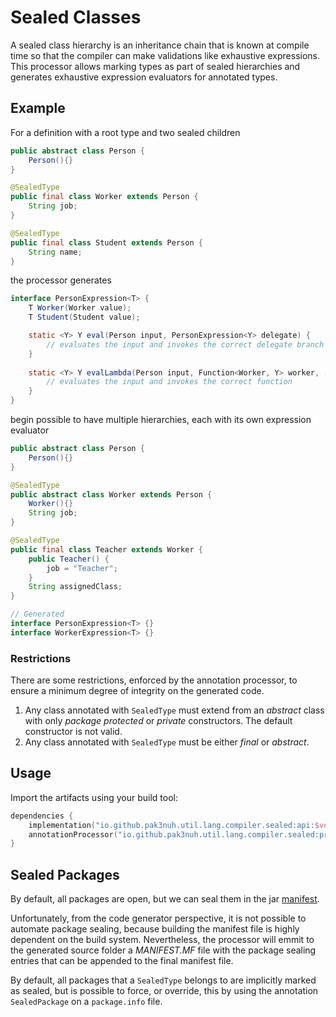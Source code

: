 # Sealed Classes
A sealed class hierarchy is an inheritance chain that is known at compile time so that the compiler
can make validations like exhaustive expressions.
This processor allows marking types as part of sealed hierarchies and generates exhaustive expression
evaluators for annotated types.

## Example
For a definition with a root type and two sealed children
```java
public abstract class Person {
    Person(){}
}

@SealedType
public final class Worker extends Person {
    String job;
}

@SealedType
public final class Student extends Person {
    String name;
}
```
the processor generates
```java
interface PersonExpression<T> {
    T Worker(Worker value);
    T Student(Student value);

    static <Y> Y eval(Person input, PersonExpression<Y> delegate) {
        // evaluates the input and invokes the correct delegate branch 
    }
    
    static <Y> Y evalLambda(Person input, Function<Worker, Y> worker, ...) {
        // evaluates the input and invokes the correct function
    }
}
```
begin possible to have multiple hierarchies, each with its own expression evaluator
```java
public abstract class Person {
    Person(){}
}

@SealedType
public abstract class Worker extends Person {
    Worker(){}
    String job;
}

@SealedType
public final class Teacher extends Worker {
    public Teacher() {
        job = "Teacher";
    }
    String assignedClass;
}

// Generated
interface PersonExpression<T> {}
interface WorkerExpression<T> {}
```
### Restrictions
There are some restrictions, enforced by the annotation processor, to ensure a minimum degree
of integrity on the generated code.

1. Any class annotated with `SealedType` must extend from an *abstract* class with only 
*package protected* or *private* constructors. The default constructor is not valid.
2. Any class annotated with `SealedType` must be either *final* or *abstract*.

## Usage

Import the artifacts using your build tool:
```kotlin
dependencies {
    implementation("io.github.pak3nuh.util.lang.compiler.sealed:api:$version")
    annotationProcessor("io.github.pak3nuh.util.lang.compiler.sealed:processor:$version")
}
```

## Sealed Packages
By default, all packages are open, but we can seal them in the jar 
[manifest](https://docs.oracle.com/javase/7/docs/technotes/guides/jar/jar.html#Manifest_Specification).

Unfortunately, from the code generator perspective, it is not possible to automate package sealing,
because building the manifest file is highly dependent on the build system.
Nevertheless, the processor will emmit to the generated source folder a *MANIFEST.MF* file with
the package sealing entries that can be appended to the final manifest file.

By default, all packages that a `SealedType` belongs to are implicitly marked as sealed, but is possible 
to force, or override, this by using the annotation `SealedPackage` on a `package.info` file.
